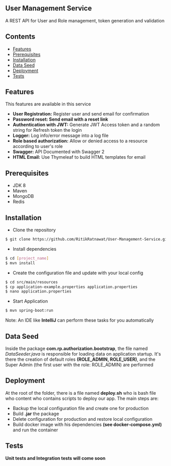 ## User Management Service
A REST API for User and Role management, token generation and validation

## Contents
- [Features](#features)
- [Prerequisites](#prerequisites)
- [Installation](#installation)
- [Data Seed](#data-seed)
- [Deployment](#deployment)
- [Tests](#tests)


## Features
This features are available in this service

- **User Registration:** Register user and send email for confirmation
- **Password reset: Send email with a reset link**
- **Authentication with JWT:** Generate JWT Access token and a random string for Refresh token the login
- **Logger:** Log info/error message into a log file
- **Role based authorization:** Allow or denied access to a resource according to user's role
- **Swagger:** API Documented with Swagger 2
- **HTML Email:** Use Thymeleaf to build HTML templates for email

## Prerequisites
- JDK 8
- Maven
- MongoDB
- Redis

## Installation
- Clone the repository
```bash
$ git clone https://github.com/RitikRatnawat/User-Management-Service.git [project_name]
```

- Install dependencies
```bash
$ cd [project_name]
$ mvn install
```
- Create the configuration file and update with your local config
```bash
$ cd src/main/resources
$ cp application-example.properties application.properties
$ nano application.properties
```
- Start Application
```bash
$ mvn spring-boot:run
```
Note: An IDE like **IntelliJ** can perform these tasks for you automatically

## Data Seed
Inside the package **com.rp.authorization.bootstrap**, the file named _DataSeeder.java_ 
is responsible for loading data on application startup.
It's there the creation of default roles **(ROLE_ADMIN, ROLE_USER)**, 
and the Super Admin (the first user with the role: ROLE_ADMIN) are performed

## Deployment
At the root of the folder, there is a file named **deploy.sh** who is bash file who content
who contains scripts to deploy our app. The main steps are:

- Backup the local configuration file and create one for production 
- Build **.jar** the package
- Delete configuration for production and restore local configuration
- Build docker image with his dependencies **(see docker-compose.yml)** and run the container

## Tests
**Unit tests and Integration tests will come soon**